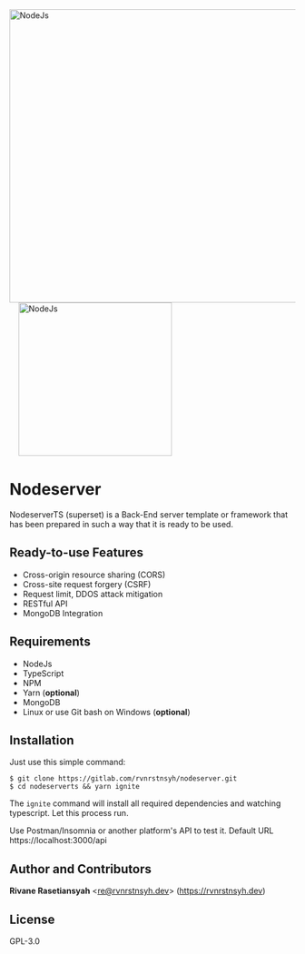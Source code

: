 <div class="logoContainer">
  <a href="https://nodejs.org/en" rel="noopener noreferrer nofollow" target="_blank">
    <img width="517" alt="NodeJs" src="https://miro.medium.com/max/1400/1*zFOmo73YnwZzrrTXZouEGQ.png" />
  </a>
  &nbsp;&nbsp;&nbsp;
  <a href="https://www.ibm.com/cloud/learn/rest-apis" rel="noopener noreferrer nofollow" target="_blank">
    <img width="270" alt="NodeJs" src="https://i1.wp.com/saixiii.com/wp-content/uploads/2017/04/api-icon.png?fit=700%2C350&ssl=1" />
  </a>
</div>

# Nodeserver

NodeserverTS (superset) is a Back-End server template or framework that has been prepared in such a way that it is ready to be used.

## Ready-to-use Features

-   Cross-origin resource sharing (CORS)
-   Cross-site request forgery (CSRF)
-   Request limit, DDOS attack mitigation
-   RESTful API
-   MongoDB Integration

## Requirements

-   NodeJs
-   TypeScript
-   NPM
-   Yarn (**optional**)
-   MongoDB
-   Linux or use Git bash on Windows (**optional**)

## Installation

Just use this simple command:

```shell
$ git clone https://gitlab.com/rvnrstnsyh/nodeserver.git
$ cd nodeserverts && yarn ignite
```

The `ignite` command will install all required dependencies and watching typescript. Let this process run.

Use Postman/Insomnia or another platform's API to test it. Default URL https://localhost:3000/api

## Author and Contributors

<p>
  <b>Rivane Rasetiansyah</b>
  &lt;<a href="mailto:re@rvnrstnsyh.dev?subject=[Feedback] Customize Your Subject&body=Message body, please attach Your public PGP key if You want Me to reply encrypted.">re@rvnrstnsyh.dev</a>&gt; 
  (<a href="https://rvnrstnsyh.dev" rel="noopener noreferrer nofollow" target="_blank">https://rvnrstnsyh.dev</a>)
</p>

## License

GPL-3.0
